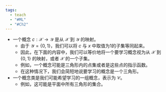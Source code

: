 ```yaml
---
tags:
  - teach
  - "#ML"
  - "#Ch2"
---
```

- 一个概念 $c : \mathcal{X} \rightarrow \mathcal{Y}$ 是从 $\mathcal{X}$ 到 $\mathcal{Y}$ 的映射。
	- 由于 $\mathcal{Y} = \{ 0,1\}$，我们可以将 $c$ 与 $x$ 中取值为1的子集等同起来。
	- 因此，在下面的内容中，我们可以等价地将一个要学习概念视为从 $\mathcal{X}$ 到 $\{ 0,1\}$ 的映射，或者 $\mathcal{X}$ 的一个子集。
	- 例如，一个概念可能是三角形内的点集或者是这些点的指示函数。
	- 在这种情况下，我们会简短地说要学习的概念是一个三角形。
- 一个概念类是我们可能希望学习的一组概念，表示为 $\mathcal{C}$。
	- 例如，这可能是平面中所有三角形的集合。